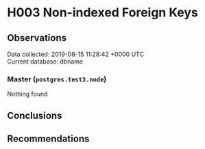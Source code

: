 # H003 Non-indexed Foreign Keys #

## Observations ##
Data collected: 2019-08-15 11:28:42 +0000 UTC  
Current database: dbname  


### Master (`postgres.test3.node`) ###



Nothing found



## Conclusions ##


## Recommendations ##

